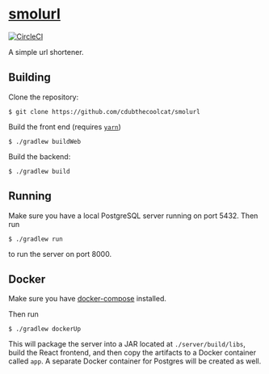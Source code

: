 # [smolurl](https://smolurl.cewong.me)

[![CircleCI](https://circleci.com/gh/cdubthecoolcat/smolurl.svg?style=svg)](https://circleci.com/gh/cdubthecoolcat/smolurl)

A simple url shortener.

## Building

Clone the repository:
```
$ git clone https://github.com/cdubthecoolcat/smolurl
```
Build the front end (requires [`yarn`](https://yarnpkg.com/))
```
$ ./gradlew buildWeb
```
Build the backend:
```
$ ./gradlew build
```

## Running
Make sure you have a local PostgreSQL server running on port 5432.
Then run
```
$ ./gradlew run
```
to run the server on port 8000.

## Docker

Make sure you have [docker-compose](https://docs.docker.com/compose/) installed.

Then run

```
$ ./gradlew dockerUp
```

This will package the server into a JAR located at `./server/build/libs`, build the React frontend, and then copy the artifacts to a Docker container called `app`. A separate Docker container for Postgres will be created as well.
